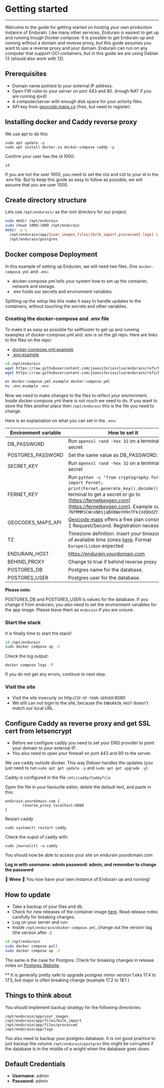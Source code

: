 # Getting started

---

Welcome to the guide for getting started on hosting your own production instance of Endurain. Like many other services, Endurain is easiest to get up and running trough Docker compose. It is possible to get Endurain up and running without a domain and reverse proxy, but this guide assumes you want to use a reverse proxy and your domain. Endurain can run on any computer that support OCI containers, but in this guide we are using Debian 13 (should also work with 12).

## Prerequisites
* Domain name pointed to your external IP address.
* Open FW rules to your server on port 443 and 80. (trough NAT if you are running ipv4)
* A computer/server with enough disk space for your activity files.
* API key from [geocode.maps.co](https://geocode.maps.co/) (free, but need to register).

## Installing docker and Caddy reverse proxy

We use apt to do this

```
sudo apt update -y
sudo apt install docker.io docker-compose caddy -y
```

Confirm your user has the id 1000:

```
id
```

If you are not the user 1000, you need to set the `UID` and `GID` to your id in the .env file. But to keep this guide as easy to follow as possible, we will assume that you are user 1000.

## Create directory structure

Lets use `/opt/endurain/` as the root directory for our project.

```bash
sudo mkdir /opt/endurain
sudo chown 1000:1000 /opt/endurain
mkdir -p \
  /opt/endurain/app/{user_images,files/{bulk_import,processed},logs} \
  /opt/endurain/postgres
```

## Docker compose Deployment

In this example of setting up Endurain, we will need two files. One `docker-compose.yml` and `.env`.

* docker-compose.yml tells your system how to set up the container, network and storage.
* .env holds our secrets and environment variables.

Splitting up the setup like this make it easy to handle updates to the containers, without touching the secrets and other variables.

### Creating the docker-compose and .env file

To make it as easy as possible for selfhoster to get up and running examples of docker-compose.yml and .env is on the git repo. Here are links to the files on the repo:

* [docker-compose.yml.example](https://raw.githubusercontent.com/joaovitoriasilva/endurain/refs/heads/master/docker-compose.yml.example)
* [.env.example](https://raw.githubusercontent.com/joaovitoriasilva/endurain/refs/heads/master/env.example)

```bash
cd /opt/endurain
wget https://raw.githubusercontent.com/joaovitoriasilva/endurain/refs/heads/master/docker-compose.yml.example
wget https://raw.githubusercontent.com/joaovitoriasilva/endurain/refs/heads/master/env.example

mv docker-compose.yml.example docker-compose.yml
mv .env.example .env
```

Now we need to make changes to the files to reflect *your* environment. Inside docker-compose.yml there is not much we need to do. If you want to store the files another place then `/opt/endurain` this is the file you need to change.

Here is an explaination on what you can set in the `.env`:

Environment variable  | How to set it |
| --- | --- |
| DB_PASSWORD | Run `openssl rand -hex 32` on a terminal to get a secret |
| POSTGRES_PASSWORD | Set the same value as DB_PASSWORD.|
| SECRET_KEY | Run `openssl rand -hex 32` on a terminal to get a secret |
| FERNET_KEY |Run `python -c "from cryptography.fernet import Fernet; print(Fernet.generate_key().decode())"` on a terminal to get a secret or go to [https://fernetkeygen.com](https://fernetkeygen.com). Example output is `7NfMMRSCWcoNDSjqBX8WoYH9nTFk1VdQOdZY13po53Y=` |
| GEOCODES_MAPS_API | <a href="https://geocode.maps.co/">Geocode maps</a> offers a free plan consisting of 1 Request/Second. Registration necessary. |
| TZ | Timezone definition. Insert your timezone. List of available time zones [here](https://en.wikipedia.org/wiki/List_of_tz_database_time_zones). Format `Europe/Lisbon` expected |
| ENDURAIN_HOST | https://endurain.yourdomain.com |
| BEHIND_PROXY | Change to true if behind reverse proxy |
| POSTGRES_DB | Postgres name for the database. |
| POSTGRES_USER | Postgres user for the database. |

**Please note:**

POSTGRES_DB and POSTGRES_USER is values for the database. If you change it from endurain, you also need to set the environment variables for the app image. Please leave them as `endurain` if you are unsure.

### Start the stack

It is finally time to start the stack!

```bash
cd /opt/endurain
sudo docker compose up -d
```

Check the log output:

```
docker compose logs -f
```

If you do not get any errors, continue to next step.

### Visit the site

* Visit the site insecurly on http://`IP-OF-YOUR-SERVER`:8080
* We still can not login to the site, because the `ENDURAIN_HOST` doesn't match our local URL.

##  Configure Caddy as reverse proxy and get SSL cert from letsencrypt

* Before we configure caddy you need to set your DNS provider to point your domain to your external IP.
* You also need to open your firewall on port 443 and 80 to the server.

We use caddy outside docker. This way Debian handles the updates (you just need to run `sudo apt get update -y` and `sudo apt get upgrade -y`)

Caddy is configured in the file `/etc/caddy/Caddyfile`

Open the file in your favourite editor, delete the default text, and paste in this:

```
endurain.yourdomain.com {
        reverse_proxy localhost:8080
}
```

Restart caddy

```
sudo systemctl restart caddy
```

Check the ouput of caddy with:

```
sudo journalctl -u caddy
```

You should now be able to access your site on endurain.yourdomain.com

**Log in with username: admin password: admin, and remember to change the password**



🎉 **Weee** 🎉 You now have your own instance of Endurain up and running!

## How to update

* Take a backup of your files and db.
* Check for new releases of the container image [here](https://github.com/joaovitoriasilva/endurain). Read release notes carefully for breaking changes.
* Log on your server and run:
* Inside `/opt/endurain/docker-compose.yml`, change out the version tag (the version after `:`)


```bash
cd /opt/endurain
sudo docker compose pull
sudo docker compose up -d
```

The same is the case for Postgres. Check for breaking changes in release notes on [Postgres Website](https://www.postgresql.org/docs/release/).

** It is generally pretty safe to upgrade postgres minor version f.eks 17.4 to 17.5, but major is often breaking change (example 17.2 to 18.1 )


## Things to think about

You should implement backup strategy for the following directories:

```
/opt/endurain/app/user_images
/opt/endurain/app/files/bulk_import
/opt/endurain/app/files/processed
/opt/endurain/app/logs
```

You also need to backup your postgres database. It is not good practice to just backup the volume `/opt/endurain/postgres` this might be corrupted if  the database is in the middle of a wright when the database goes down.

## Default Credentials

- **Username:** admin  
- **Password:** admin

